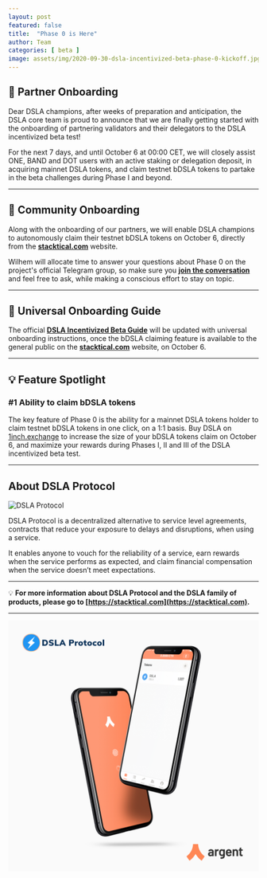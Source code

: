 ```yaml
---
layout: post
featured: false
title:  "Phase 0 is Here"
author: Team
categories: [ beta ]
image: assets/img/2020-09-30-dsla-incentivized-beta-phase-0-kickoff.jpg
---
```


## 🎤 Partner Onboarding

Dear DSLA champions, after weeks of preparation and anticipation, the DSLA core team is proud to announce that we are finally getting started with the onboarding of partnering validators and their delegators to the DSLA incentivized beta test!

For the next 7 days, and until October 6 at 00:00 CET, we will closely assist ONE, BAND and DOT users with an active staking or delegation deposit, in acquiring mainnet DSLA tokens, and claim testnet bDSLA tokens to partake in the beta challenges during Phase I and beyond.

___

## 🏁 Community Onboarding

Along with the onboarding of our partners, we will enable DSLA champions to autonomously claim their testnet bDSLA tokens on October 6, directly from the **[stacktical.com](https://stacktical.com)** website.

Wilhem will allocate time to answer your questions about Phase 0 on the project's official Telegram group, so make sure you **[join the conversation](https://t.me/stacktical)** and feel free to ask, while making a conscious effort to stay on topic.

___

## 📕 Universal Onboarding Guide

The official **[DSLA Incentivized Beta Guide](https://readme.stacktical.com/dsla-incentivized-beta/)** will be updated with universal onboarding instructions, once the bDSLA claiming feature is available to the general public on the **[stacktical.com](https://stacktical.com)** website, on October 6.

___

## 💡 Feature Spotlight

### #1 Ability to claim bDSLA tokens

The key feature of Phase 0 is the ability for a mainnet DSLA tokens holder to claim testnet bDSLA tokens in one click, on a 1:1 basis. Buy DSLA on [1inch.exchange](https://1inch.exchange/#/ETH/DSLA) to increase the size of your bDSLA tokens claim on October 6, and maximize your rewards during Phases I, II and III of the DSLA incentivized beta test.

___

## About DSLA Protocol

![DSLA Protocol](https://storage.googleapis.com/stacktical-public/dsla-protocol_by_stacktical.png) 

DSLA Protocol is a decentralized alternative to service level agreements, contracts that reduce your exposure to delays and disruptions, when using a service.

It enables anyone to vouch for the reliability of a service, earn rewards when the service performs as expected, and claim financial compensation when the service doesn’t meet expectations. 

---

💡 **For more information about DSLA Protocol and the DSLA family of products, please go to [https://stacktical.com](https://stacktical.com).**

---

[![DSLA Token: Now available on Argent](/assets/img/2020-08-26-dsla-token-available-on-Argent-keyless-wallet-screenshot.jpg)](https://1inch.exchange/#/ETH/DSLA)


